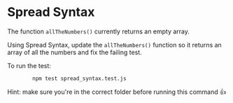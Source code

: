 # Spread Syntax

The function `allTheNumbers()` currently returns an empty array.

Using Spread Syntax, update the `allTheNumbers()` function so it returns an array of all the numbers and fix the failing
test.

To run the test:

            npm test spread_syntax.test.js

Hint: make sure you're in the correct folder before running this command 👍
